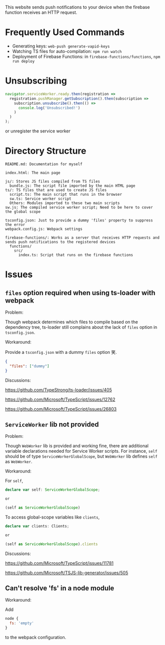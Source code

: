 This website sends push notifications to your device when the firebase function receives an HTTP request.

# Frequently Used Commands

- Generating keys: `web-push generate-vapid-keys`
- Watching TS files for auto-compilation: `npm run watch`
- Deployment of Firebase Functions: in `firebase-functions/functions`, `npm run deploy`

# Unsubscribing

```javascript
navigator.serviceWorker.ready.then(registration =>
  registration.pushManager.getSubscription().then(subscription =>
    subscription.unsubscribe().then(() =>
      console.log('Unsubscribed!')
    )
  )
);
```

or unregister the service worker

# Directory Structure

```
README.md: Documentation for myself

index.html: The main page

js/: Stores JS files compiled from TS files
  bundle.js: The script file imported by the main HTML page
ts/: TS files that are used to create JS files
  script.ts: The main script that runs in the browser
  sw.ts: Service worker script
  Others: Modules imported to these two main scripts
sw.js: The compiled service worker script; Need to be here to cover the global scope

tsconfig.json: Just to provide a dummy 'files' property to suppress the error
webpack.config.js: Webpack settings

firebase-functions/: Works as a server that receives HTTP requests and sends push notifications to the registered devices
  functions/
    src/
      index.ts: Script that runs on the firebase functions
```

# Issues

## `files` option required when using ts-loader with webpack

Problem:

Though webpack determines which files to compile based on the dependency tree, ts-loader still complains about the lack of `files` option in `tsconfig.json`.

Workaround:

Provide a `tsconfig.json` with a dummy `files` option 笑.

```json
{
  "files": ["dummy"]
}
```

Discussions:

https://github.com/TypeStrong/ts-loader/issues/405

https://github.com/Microsoft/TypeScript/issues/12762

https://github.com/Microsoft/TypeScript/issues/26803

## `ServiceWorker` lib not provided

Problem:

Though `WebWorker` lib is provided and working fine, there are additional variable declarations needed for Service Worker scripts. For instance, `self` should be of type `ServiceWorkerGlobalScope`, but `WebWorker` lib defines `self` as `WebWorker`.

Workaround:

For `self`,

```typescript
declare var self: ServiceWorkerGlobalScope;

or

(self as ServiceWorkerGlobalScope)
```

To access global-scope variables like `clients`,

```typescript
declare var clients: Clients;

or

(self as ServiceWorkerGlobalScope).clients
```

Discussions:

https://github.com/Microsoft/TypeScript/issues/11781

https://github.com/Microsoft/TSJS-lib-generator/issues/505

## Can't resolve 'fs' in a node module

Workaround:

Add

```javascript
node {
  fs: 'empty'
}
```

to the webpack configuration.